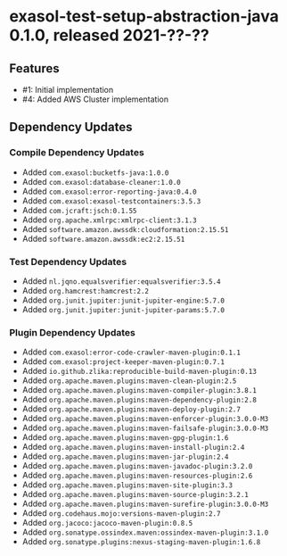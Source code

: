 # exasol-test-setup-abstraction-java 0.1.0, released 2021-??-??

## Features

* #1: Initial implementation
* #4: Added AWS Cluster implementation

## Dependency Updates

### Compile Dependency Updates

* Added `com.exasol:bucketfs-java:1.0.0`
* Added `com.exasol:database-cleaner:1.0.0`
* Added `com.exasol:error-reporting-java:0.4.0`
* Added `com.exasol:exasol-testcontainers:3.5.3`
* Added `com.jcraft:jsch:0.1.55`
* Added `org.apache.xmlrpc:xmlrpc-client:3.1.3`
* Added `software.amazon.awssdk:cloudformation:2.15.51`
* Added `software.amazon.awssdk:ec2:2.15.51`

### Test Dependency Updates

* Added `nl.jqno.equalsverifier:equalsverifier:3.5.4`
* Added `org.hamcrest:hamcrest:2.2`
* Added `org.junit.jupiter:junit-jupiter-engine:5.7.0`
* Added `org.junit.jupiter:junit-jupiter-params:5.7.0`

### Plugin Dependency Updates

* Added `com.exasol:error-code-crawler-maven-plugin:0.1.1`
* Added `com.exasol:project-keeper-maven-plugin:0.7.1`
* Added `io.github.zlika:reproducible-build-maven-plugin:0.13`
* Added `org.apache.maven.plugins:maven-clean-plugin:2.5`
* Added `org.apache.maven.plugins:maven-compiler-plugin:3.8.1`
* Added `org.apache.maven.plugins:maven-dependency-plugin:2.8`
* Added `org.apache.maven.plugins:maven-deploy-plugin:2.7`
* Added `org.apache.maven.plugins:maven-enforcer-plugin:3.0.0-M3`
* Added `org.apache.maven.plugins:maven-failsafe-plugin:3.0.0-M3`
* Added `org.apache.maven.plugins:maven-gpg-plugin:1.6`
* Added `org.apache.maven.plugins:maven-install-plugin:2.4`
* Added `org.apache.maven.plugins:maven-jar-plugin:2.4`
* Added `org.apache.maven.plugins:maven-javadoc-plugin:3.2.0`
* Added `org.apache.maven.plugins:maven-resources-plugin:2.6`
* Added `org.apache.maven.plugins:maven-site-plugin:3.3`
* Added `org.apache.maven.plugins:maven-source-plugin:3.2.1`
* Added `org.apache.maven.plugins:maven-surefire-plugin:3.0.0-M3`
* Added `org.codehaus.mojo:versions-maven-plugin:2.7`
* Added `org.jacoco:jacoco-maven-plugin:0.8.5`
* Added `org.sonatype.ossindex.maven:ossindex-maven-plugin:3.1.0`
* Added `org.sonatype.plugins:nexus-staging-maven-plugin:1.6.8`
